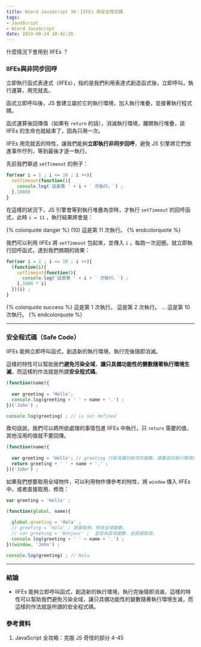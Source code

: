 ```yaml
---
title: Wierd JavaScript 30：IIFEs 與安全程式碼
tags:
- JavaScript
- Wierd JavaScript
date: 2019-08-24 10:42:20
---
```


什麼情況下會用到 IIFEs ？

<!-- more -->

### IIFEs與非同步回呼

立即執行函式表達式（IIFEs），指的是我們利用表達式創造函式後，立即呼叫，執行運算，用完就丟。

函式立即呼叫後，JS 會建立屬於它的執行環境，加入執行堆疊，並接著執行程式碼。

函式運算後回傳值（如果有 `return` 的話），消滅執行環境，離開執行堆疊，該 IIFEs 的生命也就結束了，因為只用一次。

IIFEs 用完就丟的特性，讓我們能夠**立即執行非同步回呼**，避免 JS 引擎將它們放進事件佇列，等到最後才逐一執行。

先前我們舉過 `setTimeout` 的例子：

```javascript
for(var i = 1 ; i <= 10 ; i ++){
  setTimeout(function(){
    console.log('這是第 ' + i + ` 次執行。`) ; 
  },1000)
}
```

在這樣的狀況下，JS 引擎會等到執行堆疊為空時，才執行 `setTimeout` 的回呼函式，此時 `i = 11` ，執行結果將會是：

{% colorquote danger %}
(10) 這是第 11 次執行。
{% endcolorquote %}

我們可以利用 IIFEs 將 `setTimeout` 包起來，並傳入 `i` ，每跑一次迴圈，就立即執行回呼函式，達到我們預期的效果：

```javascript
for(var i = 1 ; i <= 10 ; i ++){
  (function(i){
    setTimeout(function(){
      console.log('這是第 ' + i + ` 次執行。`) ; 
    },1000 * i)
  })(i) ;
}
```

{% colorquote success %}
這是第 1 次執行。
這是第 2 次執行。
...
這是第 10 次執行。
{% endcolorquote %}

<hr>

### 安全程式碼（Safe Code）

IIFEs 能夠立即呼叫函式，創造新的執行環境，執行完後隨即消滅。

這樣的特性可以幫助我們**避免污染全域**，**讓只具備功能性的變數隨著執行環境生滅**，而這樣的作法就是所謂**安全程式碼**。

```javascript
(function(name){
  
  var greeting = 'Hello';
  console.log(greeting + ' ' + name + '.') ;
})('John') ;

console.log(greeting) ; // is not defined
```

換句話說，我們可以將所欲處理的事情包進 IIFEs 中執行，只 `return` 需要的值，其他沒用的值就不要回傳。

```javascript
(function(name){
  
  var greeting = 'Hello'; // greeting 只是具備功能性的變數，隨著函式執行環境生滅。
  return greeting + ' ' + name + '.' ;
})('John') ; 
```

如果我們想要取用全域物件，可以利用物件傳參考的特性，將 `window` 傳入 IIFEs 中，或者直接取用、修改：

```javascript
var greeting = 'Hello' ;

(function(global, name){
  
  global.greeting = 'Hola' ; 
  // greeting = 'Hola' ; 直接取用，修改全域變數。
  // var greeting = 'Bonjour' ;  宣告為區域變數，並直接取用。
  console.log(greeting + ' ' + name + '.') ;
})(window, 'John') ;

console.log(greeting) ; // Hola
```

<hr>

### 結論
* IIFEs 能夠立即呼叫函式，創造新的執行環境，執行完後隨即消滅，這樣的特性可以幫助我們避免污染全域，讓只具備功能性的變數隨著執行環境生滅，而這樣的作法就是所謂的安全程式碼。

### 參考資料
1. JavaScript 全攻略：克服 JS 奇怪的部分 4-45


